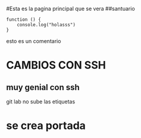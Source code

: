 #Esta es la pagina principal que se vera
##santuario

```
function () {
    console.log("holasss")
}
```
esto es un comentario
# CAMBIOS CON SSH
## muy genial con ssh
git lab no sube las etiquetas
# se crea portada


